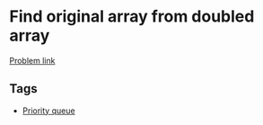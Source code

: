 # Find original array from doubled array

[Problem link](https://leetcode.com/problems/find-original-array-from-doubled-array/)

## Tags

* [Priority queue](/README.md#Priority_queue)
